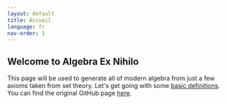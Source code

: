```yaml
---
layout: default
title: Accueil
language: fr
nav-order: 1
---
```


<meta name="description" content="{{ site.description[page.language] }}">

## Welcome to Algebra Ex Nihilo

This page will be used to generate all of modern algebra from just a few axioms taken from set theory. Let's get going with some [basic definitions](basic_def.md). You can find the original GitHub page [here](welcome.md).
